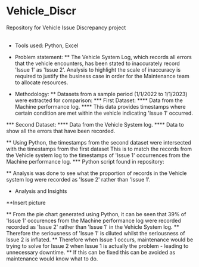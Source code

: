 # Vehicle_Discr
Repository for Vehicle Issue Discrepancy project <br />
<br />

* Tools used: Python, Excel

* Problem statement: 
** The Vehicle System Log, which records all errors that the vehicle encounters, has been stated to inaccurately record 'Issue 1' as 'Issue 2'. 
Analysis to highlight the scale of inaccuracy is required to justify the business case in order for the Maintenance team to allocate resources. 


* Methodology: 
** Datasets from a sample period (1/1/2022 to 1/1/2023) were extracted for comparison:
*** First Dataset: 
****  Data from the Machine performance log. 
****  This data provides timestamps where certain condition are met within the vehicle indicating 'Issue 1' occurred.

*** Second Dataset:
**** Data from the Vehicle System log. 
**** Data to show all the errors that have been recorded.

** Using Python, the timestamps from the second dataset were intersected with the timestamps from the first dataset 
This is to match the records from the Vehicle system log to the timestamps of 'Issue 1' occurrences from the Machine performance log.
*** Python script found in repository: 

** Analysis was done to see what the proportion of records in the Vehicle system log were recorded as 'Issue 2' rather than 'Issue 1'.


* Analysis and Insights

**Insert picture

** From the pie chart generated using Python, it can be seen that 39% of 'Issue 1' occurences from the Machine performance log were recorded
recorded as 'Issue 2' rather than 'Issue 1' in the Vehicle System log. 
** Therefore the seriousness of 'Issue 1' is diluted whilst the seriousness of Issue 2 is inflated.
** Therefore when Issue 1 occurs, maintenance would be trying to solve for Issue 2 when Issue 1 is actually the problem - leading to unnecessary downtime.
** If this can be fixed this can be avoided as maintenance would know what to do.








